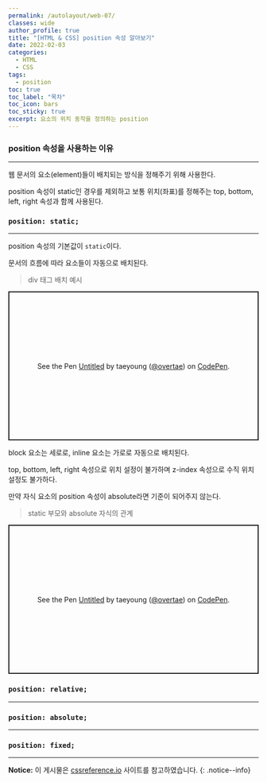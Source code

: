 ```yaml
---
permalink: /autolayout/web-07/
classes: wide
author_profile: true
title: "[HTML & CSS] position 속성 알아보기"
date: 2022-02-03
categories:
  - HTML
  - CSS
tags:
  - position
toc: true
toc_label: "목차"
toc_icon: bars
toc_sticky: true
excerpt: 요소의 위치 동작을 정의하는 position
---
```


### position 속성을 사용하는 이유

---

웹 문서의 요소(element)들이 배치되는 방식을 정해주기 위해 사용한다.

position 속성이 static인 경우를 제외하고 보통 위치(좌표)를 정해주는 top, bottom, left, right 속성과 함께 사용된다.

### `position: static;`

---

position 속성의 기본값이 `static`이다.

문서의 흐름에 따라 요소들이 자동으로 배치된다.

> div 태그 배치 예시

<p class="codepen" data-height="300" data-default-tab="html,result" data-slug-hash="rNYLrzR" data-user="overtae" style="height: 300px; box-sizing: border-box; display: flex; align-items: center; justify-content: center; border: 2px solid; margin: 1em 0; padding: 1em;">
  <span>See the Pen <a href="https://codepen.io/overtae/pen/rNYLrzR">
  Untitled</a> by taeyoung (<a href="https://codepen.io/overtae">@overtae</a>)
  on <a href="https://codepen.io">CodePen</a>.</span>
</p>
<script async src="https://cpwebassets.codepen.io/assets/embed/ei.js"></script>

block 요소는 세로로, inline 요소는 가로로 자동으로 배치된다.

top, bottom, left, right 속성으로 위치 설정이 불가하며 z-index 속성으로 수직 위치 설정도 불가하다.

만약 자식 요소의 position 속성이 absolute라면 기준이 되어주지 않는다.

> static 부모와 absolute 자식의 관계

<p class="codepen" data-height="300" data-default-tab="html,result" data-slug-hash="rNYLrzR" data-user="overtae" style="height: 300px; box-sizing: border-box; display: flex; align-items: center; justify-content: center; border: 2px solid; margin: 1em 0; padding: 1em;">
  <span>See the Pen <a href="https://codepen.io/overtae/pen/rNYLrzR">
  Untitled</a> by taeyoung (<a href="https://codepen.io/overtae">@overtae</a>)
  on <a href="https://codepen.io">CodePen</a>.</span>
</p>
<script async src="https://cpwebassets.codepen.io/assets/embed/ei.js"></script>

### `position: relative;`

---

### `position: absolute;`

---

### `position: fixed;`

---

**Notice:** 이 게시물은 [cssreference.io](https://cssreference.io/property/position/) 사이트를 참고하였습니다.
{: .notice--info}
